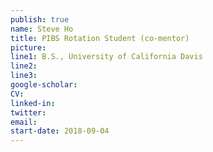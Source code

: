 ```yaml
---
publish: true
name: Steve Ho
title: PIBS Rotation Student (co-mentor)
picture: 
line1: B.S., University of California Davis
line2: 
line3: 
google-scholar: 
CV:
linked-in: 
twitter:
email:
start-date: 2018-09-04
---
```

